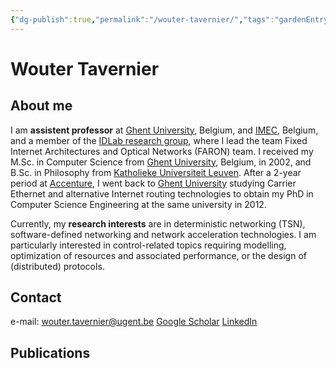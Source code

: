 ```yaml
---
{"dg-publish":true,"permalink":"/wouter-tavernier/","tags":"gardenEntry","dgHomeLink":true,"dgPassFrontmatter":false}
---
```


# Wouter Tavernier
## About me
I am **assistent professor** at [Ghent University](https://www.ugent.be), Belgium, and [IMEC](https://www.imec-int.com/en), Belgium, and a member of the [IDLab research group](https://idlab.ugent.be/), where I lead the team Fixed Internet Architectures and Optical Networks (FARON) team. I received my M.Sc. in Computer Science from [Ghent University](https://www.ugent.be/), Belgium, in 2002, and B.Sc. in Philosophy from [Katholieke Universiteit Leuven](http://kuleuven.be).  After a 2-year period at [Accenture](http://www.accenture.com), I went back to [Ghent University](https://www.ugent.be/) studying Carrier Ethernet and alternative Internet routing technologies to obtain my PhD in Computer Science Engineering at the same university in 2012. 

Currently, my **research interests** are in deterministic networking (TSN), software-defined networking and network acceleration technologies. I am particularly interested in control-related topics requiring modelling, optimization of resources and associated performance, or the design of (distributed) protocols.  

## Contact
e-mail: wouter.tavernier@ugent.be
[Google Scholar](https://scholar.google.be/citations?user=zMoR8AEAAAA)
[LinkedIn](https://www.linkedin.com/in/wouter-tavernier-5049342/)

## Publications
